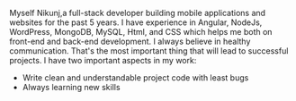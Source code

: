  Myself Nikunj,a full-stack developer building mobile applications and websites for the past 5 years. I have experience in Angular, NodeJs, WordPress, MongoDB, MySQL, Html, and CSS which helps me both on front-end and back-end development.
I always believe in healthy communication. That's the most important thing that will lead to successful projects. I have two important aspects in my work:
<ul>
<li>Write clean and understandable project code with least bugs</li>
<li>Always learning new skills</li>
</ul>
